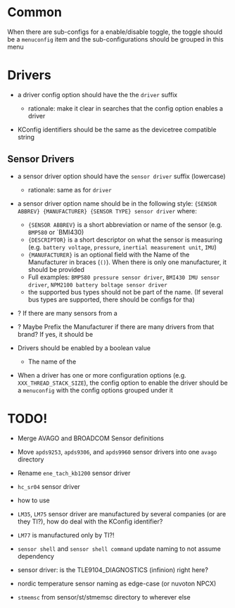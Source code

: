 # Common

When there are sub-configs for a enable/disable toggle, the toggle should be a `menuconfig` item and the sub-configurations should be grouped in this menu

# Drivers

- a driver config option should have the the `driver` suffix
    - rationale: make it clear in searches that the config option enables a driver

- KConfig identifiers should be the same as the devicetree compatible string

## Sensor Drivers

- a sensor driver option should have the `sensor driver` suffix (lowercase)
    - rationale: same as for `driver`


- a sensor driver option name should be in the following style: `{SENSOR ABBREV} {MANUFACTURER} {SENSOR TYPE} sensor driver` where:
    - `{SENSOR ABBREV}` is a short abbreviation or name of the sensor (e.g. `BMP580` or `BMI430)
    - `{DESCRIPTOR}` is a short descriptor on what the sensor is measuring (e.g. `battery voltage`, `pressure`, `inertial measurement unit`, `IMU`)
    - `{MANUFACTURER}` is an optional field with the Name of the Manufacturer in braces (`()`). When there is only one manufacturer, it should be provided
    - Full examples: `BMP580 pressure sensor driver`, `BMI430 IMU sensor driver`, `NPM2100 battery boltage sensor driver`
    - the supported bus types should not be part of the name. (If several bus types are supported, there should be configs for tha)


- ? If there are many sensors from a
- ? Maybe Prefix the Manufacturer if there are many drivers from that brand? If yes, it should be


- Drivers should be enabled by a boolean value
    - The name of the


- When a driver has one or more configuration options (e.g. `XXX_THREAD_STACK_SIZE`), the config option to enable the driver should be a `menuconfig` with the config options grouped under it



# TODO!

- Merge AVAGO and BROADCOM Sensor definitions
- Move `apds9253`, `apds9306`, and `apds9960` sensor drivers into one `avago` directory
- Rename `ene_tach_kb1200` sensor driver
- `hc_sr04` sensor driver
- how to use
- `LM35`, `LM75` sensor driver are manufactured by several companies (or are they TI?), how do deal with the KConfig identifier?
- `LM77` is manufactured only by TI?!
- `sensor shell` and `sensor shell command` update naming to not assume dependency


- sensor driver: is the TLE9104_DIAGNOSTICS (infinion) right here?
- nordic temperature sensor naming as edge-case (or nuvoton NPCX)

- `stmemsc` from sensor/st/stmemsc directory to wherever else
